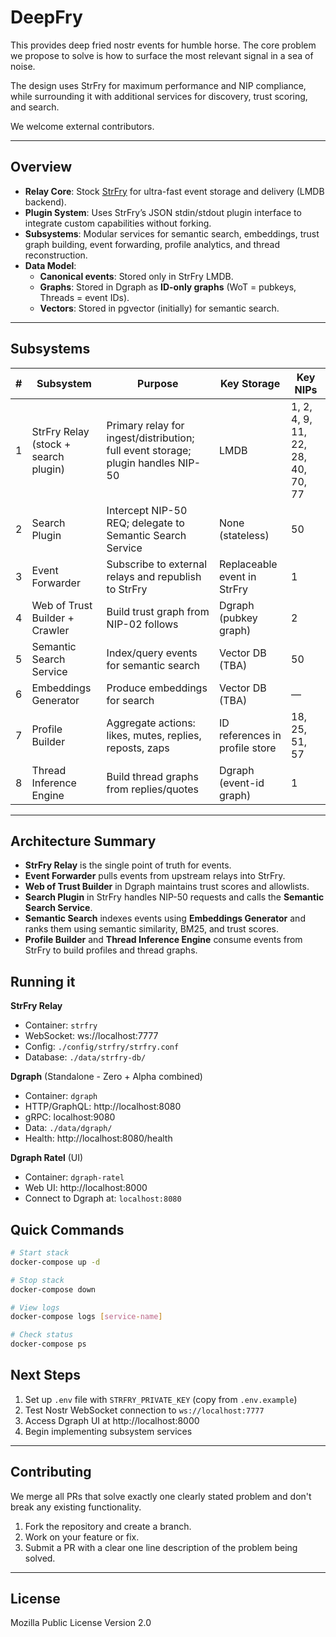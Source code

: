 # DeepFry
This provides deep fried nostr events for humble horse. The core problem we propose to solve is how to surface the most relevant signal in a sea of noise. 

The design uses StrFry for maximum performance and NIP compliance, while surrounding it with additional services for discovery, trust scoring, and search.

We welcome external contributors. 

---

## Overview

- **Relay Core**: Stock [StrFry](https://github.com/hoytech/strfry) for ultra-fast event storage and delivery (LMDB backend).
- **Plugin System**: Uses StrFry’s JSON stdin/stdout plugin interface to integrate custom capabilities without forking.
- **Subsystems**: Modular services for semantic search, embeddings, trust graph building, event forwarding, profile analytics, and thread reconstruction.
- **Data Model**:
  - **Canonical events**: Stored only in StrFry LMDB.
  - **Graphs**: Stored in Dgraph as **ID-only graphs** (WoT = pubkeys, Threads = event IDs).
  - **Vectors**: Stored in pgvector (initially) for semantic search.

---

## Subsystems

| #   | Subsystem                            | Purpose                                                                          | Key Storage                    | Key NIPs                           |
| --- | ------------------------------------ | -------------------------------------------------------------------------------- | ------------------------------ | ---------------------------------- |
| 1   | StrFry Relay (stock + search plugin) | Primary relay for ingest/distribution; full event storage; plugin handles NIP-50 | LMDB                           | 1, 2, 4, 9, 11, 22, 28, 40, 70, 77 |
| 2   | Search Plugin                        | Intercept NIP-50 REQ; delegate to Semantic Search Service                        | None (stateless)               | 50                                 |
| 3   | Event Forwarder                      | Subscribe to external relays and republish to StrFry                             | Replaceable event in StrFry    | 1                                  |
| 4   | Web of Trust Builder + Crawler       | Build trust graph from NIP-02 follows                                            | Dgraph (pubkey graph)          | 2                                  |
| 5   | Semantic Search Service              | Index/query events for semantic search                                           | Vector DB (TBA)                | 50                                 |
| 6   | Embeddings Generator                 | Produce embeddings for search                                                    | Vector DB (TBA)                | —                                  |
| 7   | Profile Builder                      | Aggregate actions: likes, mutes, replies, reposts, zaps                          | ID references in profile store | 18, 25, 51, 57                     |
| 8   | Thread Inference Engine              | Build thread graphs from replies/quotes                                          | Dgraph (event-id graph)        | 1                                  |

---

## Architecture Summary

- **StrFry Relay** is the single point of truth for events.
- **Event Forwarder** pulls events from upstream relays into StrFry.
- **Web of Trust Builder** in Dgraph maintains trust scores and allowlists.
- **Search Plugin** in StrFry handles NIP-50 requests and calls the **Semantic Search Service**.
- **Semantic Search** indexes events using **Embeddings Generator** and ranks them using semantic similarity, BM25, and trust scores.
- **Profile Builder** and **Thread Inference Engine** consume events from StrFry to build profiles and thread graphs.

## Running it

 **StrFry Relay**

- Container: `strfry`
- WebSocket: ws://localhost:7777
- Config: `./config/strfry/strfry.conf`
- Database: `./data/strfry-db/`

 **Dgraph** (Standalone - Zero + Alpha combined)

- Container: `dgraph`
- HTTP/GraphQL: http://localhost:8080
- gRPC: localhost:9080
- Data: `./data/dgraph/`
- Health: http://localhost:8080/health

 **Dgraph Ratel** (UI)

- Container: `dgraph-ratel`
- Web UI: http://localhost:8000
- Connect to Dgraph at: `localhost:8080`

## Quick Commands

```bash
# Start stack
docker-compose up -d

# Stop stack
docker-compose down

# View logs
docker-compose logs [service-name]

# Check status
docker-compose ps
```

## Next Steps

1. Set up `.env` file with `STRFRY_PRIVATE_KEY` (copy from `.env.example`)
2. Test Nostr WebSocket connection to `ws://localhost:7777`
3. Access Dgraph UI at http://localhost:8000
4. Begin implementing subsystem services


---

## Contributing

We merge all PRs that solve exactly one clearly stated problem and don't break any existing functionality. 

1. Fork the repository and create a branch.
2. Work on your feature or fix.
3. Submit a PR with a clear one line description of the problem being solved. 

---

## License

Mozilla Public License Version 2.0
